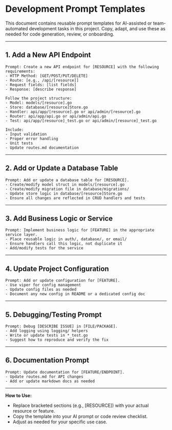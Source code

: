 # Development Prompt Templates

This document contains reusable prompt templates for AI-assisted or team-automated development tasks in this project. Copy, adapt, and use these as needed for code generation, review, or onboarding.

---

## 1. Add a New API Endpoint

```
Prompt: Create a new API endpoint for [RESOURCE] with the following requirements:
- HTTP Method: [GET/POST/PUT/DELETE]
- Route: [e.g., /api/[resource]]
- Request fields: [list fields]
- Response: [describe response]

Follow the project structure:
- Model: models/[resource].go
- Store: database/[resource]Store.go
- Handler: api/app/[resource].go or api/admin/[resource].go
- Router: api/app/api.go or api/admin/api.go
- Test: api/app/[resource]_test.go or api/admin/[resource]_test.go

Include:
- Input validation
- Proper error handling
- Unit tests
- Update routes.md documentation
```

---

## 2. Add or Update a Database Table

```
Prompt: Add or update a database table for [RESOURCE].
- Create/modify model struct in models/[resource].go
- Create/modify migration file in database/migrations/
- Update store logic in database/[resource]Store.go
- Ensure all changes are reflected in CRUD handlers and tests
```

---

## 3. Add Business Logic or Service

```
Prompt: Implement business logic for [FEATURE] in the appropriate service layer.
- Place reusable logic in auth/, database/, or email/
- Ensure handlers call this logic, not duplicate it
- Add/modify tests for the service
```

---

## 4. Update Project Configuration

```
Prompt: Add or update configuration for [FEATURE].
- Use viper for config management
- Update config files as needed
- Document any new config in README or a dedicated config doc
```

---

## 5. Debugging/Testing Prompt

```
Prompt: Debug [DESCRIBE ISSUE] in [FILE/PACKAGE].
- Add logging using logging/ helpers
- Write or update tests in *_test.go
- Suggest how to reproduce and verify the fix
```

---

## 6. Documentation Prompt

```
Prompt: Update documentation for [FEATURE/ENDPOINT].
- Update routes.md for API changes
- Add or update markdown docs as needed
```

---

**How to Use:**
- Replace bracketed sections (e.g., [RESOURCE]) with your actual resource or feature.
- Copy the template into your AI prompt or code review checklist.
- Adjust as needed for your specific use case.
